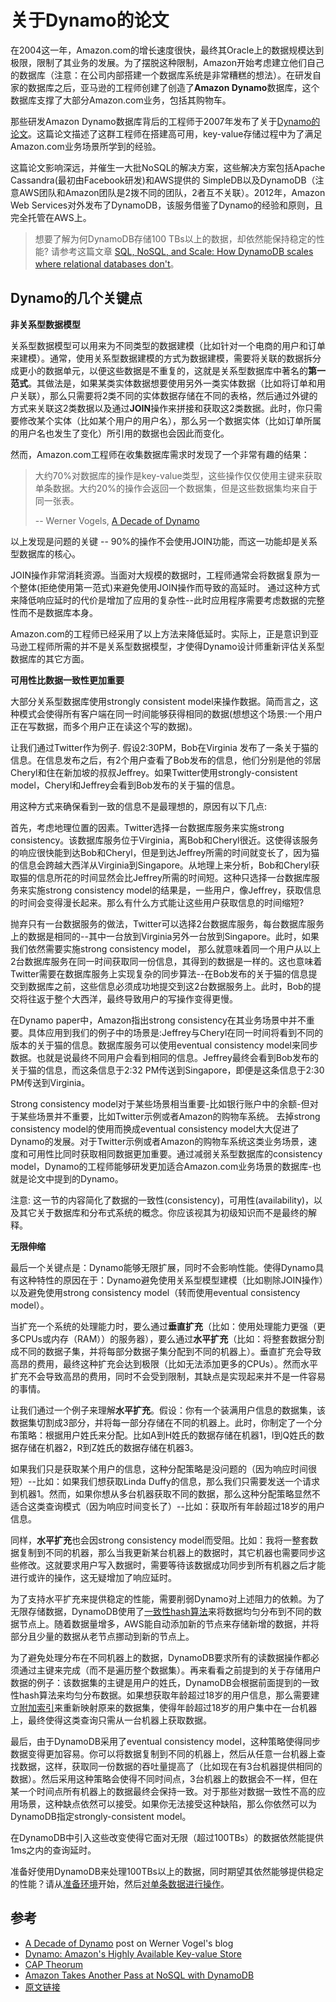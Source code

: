 # 关于Dynamo的论文

在2004这一年，Amazon.com的增长速度很快，最终其Oracle上的数据规模达到极限，限制了其业务的发展。为了摆脱这种限制，Amazon开始考虑建立他们自己的数据库（注意：在公司内部搭建一个数据库系统是非常糟糕的想法）。在研发自家的数据库之后，亚马逊的工程师创建了创造了**Amazon Dynamo**数据库，这个数据库支撑了大部分Amazon.com业务，包括其购物车。

那些研发Amazon Dynamo数据库背后的工程师于2007年发布了关于[Dynamo的论文](http://www.allthingsdistributed.com/files/amazon-dynamo-sosp2007.pdf)。这篇论文描述了这群工程师在搭建高可用，key-value存储过程中为了满足Amazon.com业务场景所学到的经验。

这篇论文影响深远，并催生一大批NoSQL的解决方案，这些解决方案包括Apache Cassandra(最初由Facebook研发)和AWS提供的 SimpleDB以及DynamoDB（注意AWS团队和Amazon团队是2拨不同的团队，2者互不关联）。2012年，Amazon Web Services对外发布了DynamoDB，该服务借鉴了Dynamo的经验和原则，且完全托管在AWS上。


> 想要了解为何DynamoDB存储100 TBs以上的数据，却依然能保持稳定的性能? 请参考这篇文章 [SQL, NoSQL, and Scale: How DynamoDB scales where relational databases don't](https://www.alexdebrie.com/posts/dynamodb-no-bad-queries/)。

## Dynamo的几个关键点

**非关系型数据模型**

关系型数据模型可以用来为不同类型的数据建模（比如针对一个电商的用户和订单来建模）。通常，使用关系型数据建模的方式为数据建模，需要将关联的数据拆分成更小的数据单元，以便这些数据是不重复的，这就是关系型数据库中著名的**第一范式**。其做法是，如果某类实体数据想要使用另外一类实体数据（比如将订单和用户关联），那么只需要将2类不同的实体数据存储在不同的表格，然后通过外键的方式来关联这2类数据以及通过**JOIN**操作来拼接和获取这2类数据。此时，你只需要修改某个实体（比如某个用户的用户名），那么另一个数据实体（比如订单所属的用户名也发生了变化）所引用的数据也会因此而变化。

然而，Amazon.com工程师在收集数据库需求时发现了一个非常有趣的结果：

>大约70%对数据库的操作是key-value类型，这些操作仅仅使用主键来获取单条数据。大约20%的操作会返回一个数据集，但是这些数据集均来自于同一张表。
>
>-- Werner Vogels, [A Decade of Dynamo](http://www.allthingsdistributed.com/2017/10/a-decade-of-dynamo.html)

以上发现是问题的关键 -- 90%的操作不会使用JOIN功能，而这一功能却是关系型数据库的核心。

JOIN操作非常消耗资源。当面对大规模的数据时，工程师通常会将数据复原为一个整体(拒绝使用第一范式)来避免使用JOIN操作而导致的高延时。 通过这种方式来降低响应延时的代价是增加了应用的复杂性--此时应用程序需要考虑数据的完整性而不是数据库本身。

Amazon.com的工程师已经采用了以上方法来降低延时。实际上，正是意识到亚马逊工程师所需的并不是关系型数据模型，才使得Dynamo设计师重新评估关系型数据库的其它方面。

**可用性比数据一致性更加重要**

大部分关系型数据库使用strongly consistent model来操作数据。简而言之，这种模式会使得所有客户端在同一时间能够获得相同的数据(想想这个场景:一个用户正在写数据，而多个用户正在读这个写的数据)。

让我们通过Twitter作为例子. 假设2:30PM，Bob在Virginia 发布了一条关于猫的信息。在信息发布之后，有2个用户查看了Bob发布的信息，他们分别是他的邻居Cheryl和住在新加坡的叔叔Jeffrey。如果Twitter使用strongly-consistent model，Cheryl和Jeffrey会看到Bob发布的关于猫的信息。

用这种方式来确保看到一致的信息不是最理想的，原因有以下几点:

首先，考虑地理位置的因素。Twitter选择一台数据库服务来实施strong consistency。该数据库服务位于Virginia，离Bob和Cheryl很近。这使得该服务的响应很快能到达Bob和Cheryl，但是到达Jeffrey所需的时间就变长了，因为猫的信息会跨越大西洋从Virginia到Singapore。从地理上来分析，Bob和Cheryl获取猫的信息所花的时间显然会比Jeffrey所需的时间短。这种只选择一台数据库服务来实施strong consistency model的结果是，一些用户，像Jeffrey，获取信息的时间会变得漫长起来。那么有什么方式能让这些用户获取信息的时间缩短?

抛弃只有一台数据服务的做法，Twitter可以选择2台数据库服务，每台数据库服务上的数据是相同的--其中一台放到Virginia另外一台放到Singapore。此时，如果我们依然需要实施strong consistency model， 那么就意味着同一个用户从以上2台数据库服务在同一时间获取同一份信息，其得到的数据是一样的。这也意味着Twitter需要在数据库服务上实现复杂的同步算法--在Bob发布的关于猫的信息提交到数据库之前，这些信息必须成功地提交到这2台数据服务上。此时，Bob的提交将往返于整个大西洋，最终导致用户的写操作变得更慢。

在Dynamo paper中，Amazon指出strong consistency在其业务场景中并不重要。具体应用到我们的例子中的场景是:Jeffrey与Cheryl在同一时间将看到不同的版本的关于猫的信息。数据库服务可以使用eventual consistency model来同步数据。也就是说最终不同用户会看到相同的信息。Jeffrey最终会看到Bob发布的关于猫的信息，而这条信息于2:32 PM传送到Singapore，即便是这条信息于2:30 PM传送到Virginia。

Strong consistency model对于某些场景相当重要-比如银行账户中的余额-但对于某些场景并不重要，比如Twitter示例或者Amazon的购物车系统。 去掉strong consistency model的使用而换成eventual consistency model大大促进了Dynamo的发展。对于Twitter示例或者Amazon的购物车系统这类业务场景，速度和可用性比同时获取相同数据更加重要。通过减弱关系型数据库的consistency model，Dynamo的工程师能够研发更加适合Amazon.com业务场景的数据库-也就是论文中提到的Dynamo。

注意: 这一节的内容简化了数据的一致性(consistency)，可用性(availability)，以及其它关于数据库和分布式系统的概念。你应该视其为初级知识而不是最终的解释。

**无限伸缩**

最后一个关键点是：Dynamo能够无限扩展，同时不会影响性能。使得Dynamo具有这种特性的原因在于：Dynamo避免使用关系型模型建模（比如剔除JOIN操作）以及避免使用strong consistency model（转而使用eventual consistency model）。

当扩充一个系统的处理能力时，要么通过**垂直扩充**（比如：使用处理能力更强（更多CPUs或内存（RAM））的服务器），要么通过**水平扩充**（比如：将整套数据分割成不同的数据子集，并将每部分数据子集分配到不同的机器上）。垂直扩充会导致高昂的费用，最终这种扩充会达到极限（比如无法添加更多的CPUs）。然而水平扩充不会导致高昂的费用，同时不会受到限制，其缺点是实现起来并不是一件容易的事情。

让我们通过一个例子来理解**水平扩充**。假设：你有一个装满用户信息的数据集，该数据集切割成3部分，并将每一部分存储在不同的机器上。此时，你制定了一个分布策略：根据用户姓氏来分配。比如A到H姓氏的数据存储在机器1，I到Q姓氏的数据存储在机器2，R到Z姓氏的数据存储在机器3。

如果我们只是获取某个用户的信息，这种分配策略是没问题的（因为响应时间很短）--比如：如果我们想获取Linda Duffy的信息，那么我们只需要发送一个请求到机器1。然而，如果你想从多台机器获取不同的数据，那么这种分配策略显然不适合这类查询模式（因为响应时间变长了）--比如：获取所有年龄超过18岁的用户信息。

同样，**水平扩充**也会因strong consistency model而受阻。比如：我将一整套数据复制到不同的机器，那么当我更新某台机器上的数据时，其它机器也需要同步这些修改。这就要求用户写入数据时，需要等待该数据成功同步到所有机器之后才能进行或许的操作，这无疑增加了响应延时。

为了支持水平扩充来提供稳定的性能，需要削弱Dynamo对上述阻力的依赖。为了无限存储数据，DynamoDB使用了[一致性hash算法](https://en.wikipedia.org/wiki/Consistent_hashing)来将数据均匀分布到不同的数据节点上。随着数据量增多，AWS能自动添加新的节点来存储新增的数据，并将部分且少量的数据从老节点挪动到新的节点上。

为了避免处理分布在不同机器上的数据，DynamoDB要求所有的读数据操作都必须通过主键来完成（而不是遍历整个数据集）。再来看看之前提到的关于存储用户数据的例子：该数据集的主键是用户的姓氏，DynamoDB会根据前面提到的一致性hash算法来均匀分布数据。如果想获取年龄超过18岁的用户信息，那么需要建立[附加索引](https://2cloudlab.com/nosql/secondary-indexes/)来重新映射原来的数据集，使得年龄超过18岁的用户集中在一台机器上，最终使得这类查询只需从一台机器上获取数据。

最后，由于DynamoDB采用了eventual consistency model，这种策略使得同步数据变得更加容易。你可以将数据复制到不同的机器上，然后从任意一台机器上查找数据，这样，获取同一份数据的吞吐量提高了（比如现在有3台机器提供相同的数据）。然后采用这种策略会使得不同时间点，3台机器上的数据会不一样，但在某一个时间点所有机器上的数据最终会保持一致。对于那些对数据一致性不高的应用场景，这种缺点依然可以接受。如果你无法接受这种缺陷，那么你依然可以为DynamoDB指定strongly-consistent model。

在DynamoDB中引入这些改变使得它面对无限（超过100TBs）的数据依然能提供1ms之内的查询延时。

准备好使用DynamoDB来处理100TBs以上的数据，同时期望其依然能够提供稳定的性能？请从[准备环境](https://2cloudlab.com/nosql/environment-setup/)开始，然后[对单条数据进行操作](https://2cloudlab.com/nosql/anatomy-of-an-item/)。

## 参考

* [A Decade of Dynamo](http://www.allthingsdistributed.com/2017/10/a-decade-of-dynamo.html) post on Werner Vogel's blog
* [Dynamo: Amazon's Highly Available Key-value Store](http://www.allthingsdistributed.com/files/amazon-dynamo-sosp2007.pdf)
* [CAP Theorum](https://en.wikipedia.org/wiki/CAP_theorem)
* [Amazon Takes Another Pass at NoSQL with DynamoDB](http://readwrite.com/2012/01/18/amazon-enters-the-nosql-market/)
* [原文链接](https://2cloudlab.com/nosql/the-dynamo-paper/)